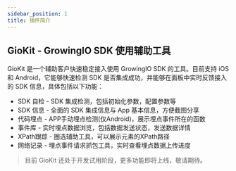 ```yaml
---
sidebar_position: 1
title: 插件简介
---
```


## GioKit - GrowingIO SDK 使用辅助工具

GioKit 是一个辅助客户快速稳定接入使用 GrowingIO SDK 的工具。目前支持 iOS 和 Android，它能够快速检测 SDK 是否集成成功，并能够在面板中实时反馈接入的 SDK 信息，具体包括以下功能：

- SDK 自检 - SDK 集成检测，包括初始化参数，配置参数等
- SDK 信息 - 全面的 SDK 集成信息与 App 基本信息，方便截图分享
- 代码埋点  - APP手动埋点检测(仅Android)，展示埋点事件所在的函数
- 事件库 - 实时埋点数据浏览，包括数据发送状态，发送数据详情
- XPath跟踪 - 圈选辅助工具，可以展示元素的XPath路径
- 网络记录 - 埋点事件请求抓包工具，实时查看埋点数据上传进度

> 目前 GioKit 还处于开发试用阶段，更多功能即将上线，敬请期待。

